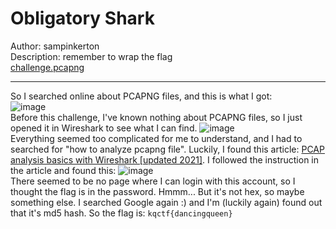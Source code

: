 # Obligatory Shark
Author: sampinkerton  
Description: remember to wrap the flag  
[challenge.pcapng](https://2021.killerqueenctf.org/Public/challenge.pcapng)

----------------------------------------
So I searched online about PCAPNG files, and this is what I got:  
![image](https://user-images.githubusercontent.com/71202086/139532773-6c4d8694-2a05-4914-8aa3-22be3eb3ad27.png)  
Before this challenge, I've known nothing about PCAPNG files, so I just opened it in Wireshark to see what I can find. 
![image](https://user-images.githubusercontent.com/71202086/139532923-8009831a-ce53-4549-a907-988c80e2ec6d.png)  
Everything seemed too complicated for me to understand, and I had to searched for "how to analyze pcapng file". Luckily, I found this article: [PCAP analysis basics with Wireshark [updated 2021]](https://resources.infosecinstitute.com/topic/pcap-analysis-basics-with-wireshark/). I followed the instruction in the article and found this: ![image](https://user-images.githubusercontent.com/71202086/139533049-fe7f1920-5bb5-431c-848a-63a08e413816.png)  
There seemed to be no page where I can login with this account, so I thought the flag is in the password. Hmmm... But it's not hex, so maybe something else. I searched Google again :) and I'm (luckily again) found out that it's md5 hash. So the flag is: `kqctf{dancingqueen}`

